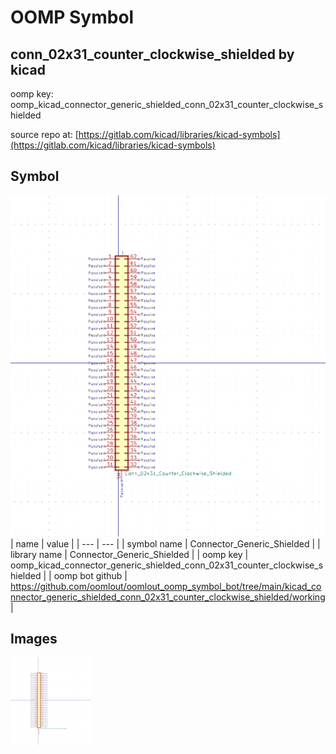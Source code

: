 # OOMP Symbol  
## conn_02x31_counter_clockwise_shielded  by kicad  
  
oomp key: oomp_kicad_connector_generic_shielded_conn_02x31_counter_clockwise_shielded  
  
source repo at: [https://gitlab.com/kicad/libraries/kicad-symbols](https://gitlab.com/kicad/libraries/kicad-symbols)  
## Symbol  
  
[![working.png](working_600.png)](working.png)  
| name | value | 
| --- | --- | 
| symbol name | Connector_Generic_Shielded | 
| library name | Connector_Generic_Shielded | 
| oomp key | oomp_kicad_connector_generic_shielded_conn_02x31_counter_clockwise_shielded | 
| oomp bot github | https://github.com/oomlout/oomlout_oomp_symbol_bot/tree/main/kicad_connector_generic_shielded_conn_02x31_counter_clockwise_shielded/working | 
## Images  
  
[![working.png](working_140.png)](working.png)  
